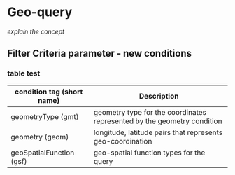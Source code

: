 # Geo-query

_explain the concept_

## Filter Criteria parameter - new conditions

### table test

| condition tag (short name) | Description |
| ------- | ----------- |
| geometryType (gmt)  | geometry type for the coordinates represented by the geometry condition |
| geometry (geom) | longitude, latitude pairs that represents geo-coordination |
| geoSpatialFunction (gsf) | geo-spatial function types for the query |